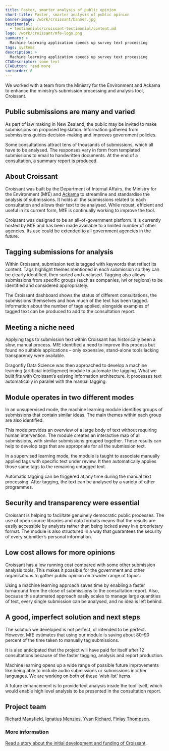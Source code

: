 ```yaml
---
title: Faster, smarter analysis of public opinion
short-title: Faster, smarter analysis of public opinion
banner-image: /work/croissant/banner.jpg
testimonial:
  - testimonials/croissant-testimonial/content.md
logo: /work/croissant/mfe-logo.png
summary: >
  Machine learning application speeds up survey text processing
tags: systems
description: >
  Machine learning application speeds up survey text processing
CTADescriptor: some text
CTAButton: read more
sortorder: 8
---
```


We worked with a team from the Ministry for the Environment and Ackama to
enhance the ministry’s submission processing and analysis tool, Croissant.

<!--more-->

## Public submissions are many and varied

As part of law making in New Zealand, the public may be invited to make
submissions on proposed legislation. Information gathered from submissions
guides decision-making and improves government policies.

Some consultations attract tens of thousands of submissions, which all have to
be analysed. The responses vary in form from templated submissions to email to
handwritten documents. At the end of a consultation, a summary report is produced.

## About Croissant

Croissant was built by the Department of Internal Affairs, the Ministry
for the Environment (MfE) and [Ackama](https://www.ackama.com/) to streamline
and standardise the analysis of submissions. It holds all the submissions
related to each consultation and allows their text to be analysed. While robust,
 efficient and useful in its current form, MfE is continually working to improve
  the tool.

Croissant was designed to be an all-of-government platform. It is currently
hosted by MfE and has been made available to a limited number of other agencies.
 Its use could be extended to all government agencies in the future.

## Tagging submissions for analysis

Within Croissant, submission text is tagged with keywords that reflect its
content. Tags highlight themes mentioned in each submission so they can be
clearly identified, then sorted and analysed. Tagging also allows submissions
from specific groups (such as companies, iwi or regions) to be identified and
considered appropriately.

The Croissant dashboard shows the status of different consultations, the
submissions themselves and how much of the text has been tagged. Information
about the number of tags applied, alongside examples of tagged text can be
produced to add to the consultation report.

## Meeting a niche need

Applying tags to submission text within Croissant has historically been a slow,
 manual process. MfE identified a need to improve this process but found no
 suitable applications – only expensive, stand-alone tools lacking transparency
 were available.

Dragonfly Data Science was then approached to develop a machine learning
(artificial intelligence) module to automate the tagging. What we built fits
with Croissant’s existing information architecture. It processes text
automatically in parallel with the manual tagging.

## Module operates in two different modes

In an unsupervised mode, the machine learning module identifies groups of
submissions that contain similar ideas. The main themes within each group are
also identified.

This mode provides an overview of a large body of text without requiring human
intervention. The module creates an interactive map of all submissions, with
similar submissions grouped together. These results can help to develop tags
that are appropriate for all the submission text.

In a supervised learning mode, the module is taught to associate manually
applied tags with specific text under review. It then automatically applies
those same tags to the remaining untagged text.

Automatic tagging can be triggered at any time during the manual text
processing. After tagging, the text can be analysed by a variety of other
programmes.

## Security and transparency were essential

Croissant is helping to facilitate genuinely democratic public processes. The
use of open source libraries and data formats means that the results are easily
accessible by analysts rather than being locked away in a proprietary format.
The module is also structured in a way that guarantees the security of every
submitter’s personal information.

## Low cost allows for more opinions

Croissant has a low running cost compared with some other submission analysis
tools. This makes it possible for the government and other organisations to
gather public opinion on a wider range of topics.

Using a machine learning approach saves time by enabling a faster turnaround
from the close of submissions to the consultation report. Also, because this
automated approach easily scales to manage large quantities of text, every
single submission can be analysed, and no idea is left behind.

## A good, imperfect solution and next steps

The solution we developed is not perfect, or intended to be perfect. However,
MfE estimates that using our module is saving about 80–90 percent of the time
taken to manually tag submissions.

It is also anticipated that the project will have paid for itself after 12
consultations because of the faster tagging, analysis and report production.

Machine learning opens up a wide range of possible future improvements like
being able to include audio submissions or submissions in other languages. We
are working on both of these ‘wish list’ items.

A future enhancement is to provide text analysis inside the tool itself, which
would enable high level analysis to be presented in the consultation report.

## Project team

[Richard Mansfield](/people/mansfield-richard.html),
[Ignatius Menzies](/people/menzies-ignatius.html),
[Yvan Richard](/people/richard-yvan.html),
[Finlay Thompson](/people/thompson-finlay.html).

### More information

[Read a story about the initial development and funding of Croissant](https://www.digital.govt.nz/showcase/a-recipe-for-cross-agency-innovation-croissant/).
